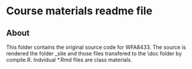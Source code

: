 

# Course materials readme file

## About

This folder contains the original source code for WFA8433.
The source is rendered the folder _site and those files transfered to the \doc folder by compile.R.
Indvidual *.Rmd files are class materials.
